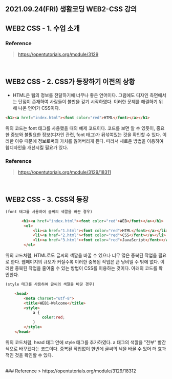 ## 2021.09.24(FRI) 생활코딩 WEB2-CSS 강의

## WEB2 CSS - 1. 수업 소개
### Reference
> https://opentutorials.org/module/3129

<br>

## WEB2 CSS - 2. CSS가 등장하기 이전의 상황

- HTML은 웹의 정보를 전달하기에 너무나 좋은 언어이다. 그럼에도 디자인 측면에서는 단점이 존재하여 사람들이 불만을 갖기 시작하였다.
  이러한 문제를 해결하기 위해 나온 언어가 CSS이다.

```HTML
<h1><a href="index.html"><font color="red">HTML</font></a></h1>
```
위의 코드는 font 태그를 사용했을 때의 예제 코드이다. 코드를 보면 알 수 있듯이, 중요한 중보와 불필요한 정보(디자인 관련, font 태그)가 뒤섞여있는 것을 확인할 수 있다. 이러한 이유 때문에 정보로써의 가치를 잃어버리게 된다. 따라서 새로운 방법을 이용하여 웹디자인을 개선시킬 필요가 있다.

### Reference
> https://opentutorials.org/module/3129/18311

<br>

## WEB2 CSS - 3. CSS의 등장

```HTML
(font 태그를 사용하여 글씨의 색깔을 바꾼 경우)

       <h1><a href="index.html"><font color="red">WEB</font></a></h1>
        <ol>
            <li><a href="1.html"><font color="red">HTML</font></a></li>
            <li><a href="2.html"><font color="red">CSS</font></a></li>
            <li><a href="3.html"><font color="red">JavaScript</font></a></li>
        </ol>
```
위의 코드처럼, HTML로도 글씨의 색깔을 바꿀 수 있으나 너무 많은 중복된 작업을 필요로 한다. 웹페이지의 규모가 커질수록 이러한 중복된 작업은 큰 낭비일 수 밖에 없다. 이러한 중복된 작업을 줄여줄 수 있는 방법이 CSS를 이용하는 것이다. 아래의 코드를 확인한다.
<br>

```HTML
(style 태그를 사용하여 글씨의 색깔을 바꾼 경우)

    <head>
        <meta charset="utf-8">
        <title>WEB1-Welcome</title>
        <style>
            a {
                color:red;
            }
        </style>
    </head>
```
위의 코드처럼, head 태그 안에 style 태그를 추가하였다. a 태그의 색깔을 "전부" 빨간색으로 바꾸겠다는 코드이다. 중복된 작업없이 한번에 글씨의 색을 바꿀 수 있어 더 효과적인 것을 확인할 수 있다.

<br>
### Reference
> https://opentutorials.org/module/3129/18312